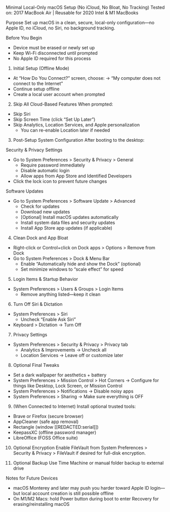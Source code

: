 
Minimal Local-Only macOS Setup (No iCloud, No Bloat, No Tracking)
Tested on: 2017 MacBook Air | Reusable for 2020 Intel & M1 MacBooks

Purpose
Set up macOS in a clean, secure, local-only configuration—no Apple ID, no iCloud, no Siri, no background tracking.

Before You Begin
- Device must be erased or newly set up
- Keep Wi-Fi disconnected until prompted
- No Apple ID required for this process

1. Initial Setup (Offline Mode)
- At “How Do You Connect?” screen, choose:
  → “My computer does not connect to the Internet”
- Continue setup offline
- Create a local user account when prompted

2. Skip All Cloud-Based Features
When prompted:
- Skip Siri
- Skip Screen Time (click “Set Up Later”)
- Skip Analytics, Location Services, and Apple personalization
  - You can re-enable Location later if needed

3. Post-Setup System Configuration
After booting to the desktop:

Security & Privacy Settings
- Go to System Preferences > Security & Privacy > General
  - Require password immediately
  - Disable automatic login
  - Allow apps from App Store and Identified Developers
- Click the lock icon to prevent future changes

Software Updates
- Go to System Preferences > Software Update > Advanced
  - Check for updates
  - Download new updates
  - [Optional] Install macOS updates automatically
  - Install system data files and security updates
  - Install App Store app updates (if applicable)

4. Clean Dock and App Bloat
- Right-click or Control+click on Dock apps > Options > Remove from Dock
- Go to System Preferences > Dock & Menu Bar
  - Enable “Automatically hide and show the Dock” (optional)
  - Set minimize windows to “scale effect” for speed

5. Login Items & Startup Behavior
- System Preferences > Users & Groups > Login Items
  - Remove anything listed—keep it clean

6. Turn Off Siri & Dictation
- System Preferences > Siri
  - Uncheck “Enable Ask Siri”
- Keyboard > Dictation → Turn Off

7. Privacy Settings
- System Preferences > Security & Privacy > Privacy tab
  - Analytics & Improvements → Uncheck all
  - Location Services → Leave off or customize later

8. Optional Final Tweaks
- Set a dark wallpaper for aesthetics + battery
- System Preferences > Mission Control > Hot Corners
  → Configure for things like Desktop, Lock Screen, or Mission Control
- System Preferences > Notifications → Disable noisy apps
- System Preferences > Sharing → Make sure everything is OFF

9. (When Connected to Internet)
Install optional trusted tools:
- Brave or Firefox (secure browser)
- AppCleaner (safe app removal)
- Rectangle (window [[REDACTED:serial]])
- KeepassXC (offline password manager)
- LibreOffice (FOSS Office suite)

10. Optional Encryption
Enable FileVault from System Preferences > Security & Privacy > FileVault if desired for full-disk encryption.

11. Optional Backup
Use Time Machine or manual folder backup to external drive

Notes for Future Devices
- macOS Monterey and later may push you harder toward Apple ID login—but local account creation is still possible offline
- On M1/M2 Macs: hold Power button during boot to enter Recovery for erasing/reinstalling macOS
